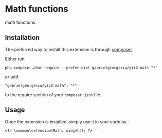 Math functions
==============
math functions

Installation
------------

The preferred way to install this extension is through [composer](http://getcomposer.org/download/).

Either run

```
php composer.phar require --prefer-dist gabrielgeorgescu/yii2-math "*"
```

or add

```
"gabrielgeorgescu/yii2-math": "*"
```

to the require section of your `composer.json` file.


Usage
-----

Once the extension is installed, simply use it in your code by  :

```php
<?= \common\extension\Math::widget(); ?>```